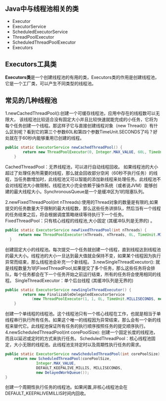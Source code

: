 ## Java中与线程池相关的类

*  Executor
*  ExecutorService
*  ScheduledExecutorService
*  ThreadPoolExecutor
*  ScheduledThreadPoolExecutor
*  Executors

## Executors工具类
**Executors类**是一个创建线程池的有用的类，Executors类的作用是创建线程池，它是一个工厂类，可以产生不同类型的线程池。

## 常见的几种线程池 ##
1.newCachedThreadPool():创建一个可缓存线程池，应用中存在的线程数可以无限大，
该线程池比较适合没有固定大小并且比较快速就能完成的小任务，它将为每个任务创建一个线程。那这样子它与直接创建线程对象（new Thread()）有什么区别呢？看到它的第三个参数60L和第四个参数TimeUnit.SECONDS了吗？好处就在于60秒内能够重用已创建的线程。
````java
public static ExecutorService newCachedThreadPool() {  
        return new ThreadPoolExecutor(0, Integer.MAX_VALUE, 60L, TimeUnit.SECONDS, new SynchronousQueue<Runnable>());  
    } 
````
CachedThreadPool：无界线程池，可以进行自动线程回收。
如果线程池的大小超过了处理任务所需要的线程，那么就会回收部分空闲（60秒不执行任务）的线程，当任务数增加时，此线程池又可以智能的添加新线程来处理任务。此线程池不会对线程池大小做限制，线程池大小完全依赖于操作系统（或者说JVM）能够创建的最大线程大小。SynchronousQueue是一个是缓冲区为1的阻塞队列。

2.newFixedThreadPool(int nThreads):使用的Thread对象的数量是有限的,如果提交的任务数量大于限制的最大线程数，那么这些任务讲排队，然后当有一个线程的任务结束之后，将会根据调度策略继续等待执行下一个任务。
FixedThreadPool：只有核心线程的线程池,大小固定 (其缓冲队列是无界的) 。
````java
public static ExecutorService newFixedThreadPool(int nThreads) {  
      return new ThreadPoolExecutor(nThreads, nThreads, 0L, TimeUnit.MILLISECONDS,new LinkedBlockingQueue<Runnable>());  
  }
````
创建固定大小的线程池。每次提交一个任务就创建一个线程，直到线程达到线程池的最大大小。线程池的大小一旦达到最大值就会保持不变，如果某个线程因为执行异常而结束，那么线程池会补充一个新线程。
3.newSingleThreadExecutor():
就是线程数量为1的FixedThreadPool,如果提交了多个任务，那么这些任务将会排队，每个任务都会在下一个任务开始之前运行结束，所有的任务将会使用相同的线程。
SingleThreadExecutor：单个后台线程 (其缓冲队列是无界的)
````java
public static ExecutorService newSingleThreadExecutor() {  
        return new FinalizableDelegatedExecutorService  
            (new ThreadPoolExecutor(1, 1, 0L, TimeUnit.MILLISECONDS, new LinkedBlockingQueue<Runnable>()));  
    } 
````
创建一个单线程的线程池。这个线程池只有一个核心线程在工作，也就是相当于单线程串行执行所有任务。如果这个唯一的线程因为异常结束，那么会有一个新的线程来替代它。此线程池保证所有任务的执行顺序按照任务的提交顺序执行。
4.newScheduledThreadPool(int corePoolSize):
创建一个固定长度的线程池，而且以延迟或定时的方式来执行任务。
ScheduledThreadPool：核心线程池固定，大小无限的线程池。此线程池支持定时以及周期性执行任务的需求。
````java
public static ExecutorService newScheduledThreadPool(int corePoolSize) {         
    return new ScheduledThreadPool(corePoolSize, 
              Integer.MAX_VALUE,                                                  
              DEFAULT_KEEPALIVE_MILLIS, MILLISECONDS,                                                    
              new DelayedWorkQueue());    
}
````
创建一个周期性执行任务的线程池。如果闲置,非核心线程池会在DEFAULT_KEEPALIVEMILLIS时间内回收。

